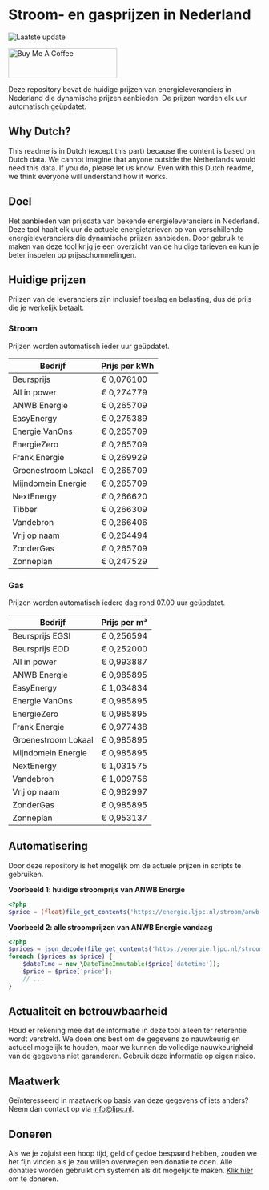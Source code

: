 # Stroom- en gasprijzen in Nederland

![Laatste update](https://img.shields.io/badge/laatste%20update-2023--06--01%2018%3A00%20CET-brightgreen)

<a href="https://www.buymeacoffee.com/Lars-" target="_blank"><img src="https://cdn.buymeacoffee.com/buttons/v2/default-orange.png" alt="Buy Me A Coffee" height="60" style="height: 60px !important;width: 217px !important;" ></a>

Deze repository bevat de huidige prijzen van energieleveranciers in Nederland die dynamische prijzen aanbieden. De prijzen worden elk uur automatisch geüpdatet.

## Why Dutch?

This readme is in Dutch (except this part) because the content is based on Dutch data. We cannot imagine that anyone outside the Netherlands would need this data. If you do, please let us know. Even with this Dutch readme, we think
everyone will understand how it works.

## Doel

Het aanbieden van prijsdata van bekende energieleveranciers in Nederland. Deze tool haalt elk uur de actuele energietarieven op van verschillende energieleveranciers die dynamische prijzen aanbieden. Door gebruik te maken van deze tool
krijg je een overzicht van de huidige tarieven en kun je beter inspelen op prijsschommelingen.

## Huidige prijzen

Prijzen van de leveranciers zijn inclusief toeslag en belasting, dus de prijs die je werkelijk betaalt.

### Stroom

Prijzen worden automatisch ieder uur geüpdatet.

 Bedrijf | Prijs per kWh 
---------|---------------
Beursprijs | € 0,076100
All in power | € 0,274779
ANWB Energie | € 0,265709
EasyEnergy | € 0,275389
Energie VanOns | € 0,265709
EnergieZero | € 0,265709
Frank Energie | € 0,269929
Groenestroom Lokaal | € 0,265709
Mijndomein Energie | € 0,265709
NextEnergy | € 0,266620
Tibber | € 0,266309
Vandebron | € 0,266406
Vrij op naam | € 0,264494
ZonderGas | € 0,265709
Zonneplan | € 0,247529


### Gas

Prijzen worden automatisch iedere dag rond 07.00 uur geüpdatet.

 Bedrijf | Prijs per m³ 
---------|--------------
Beursprijs EGSI | € 0,256594
Beursprijs EOD | € 0,252000
All in power | € 0,993887
ANWB Energie | € 0,985895
EasyEnergy | € 1,034834
Energie VanOns | € 0,985895
EnergieZero | € 0,985895
Frank Energie | € 0,977438
Groenestroom Lokaal | € 0,985895
Mijndomein Energie | € 0,985895
NextEnergy | € 1,031575
Vandebron | € 1,009756
Vrij op naam | € 0,982997
ZonderGas | € 0,985895
Zonneplan | € 0,953137


## Automatisering

Door deze repository is het mogelijk om de actuele prijzen in scripts te gebruiken.

**Voorbeeld 1: huidige stroomprijs van ANWB Energie**

```php
<?php
$price = (float)file_get_contents('https://energie.ljpc.nl/stroom/anwb-energie-nu.txt');

```

**Voorbeeld 2: alle stroomprijzen van ANWB Energie vandaag**

```php
<?php
$prices = json_decode(file_get_contents('https://energie.ljpc.nl/stroom/all-in-power-vandaag.json'),true);
foreach ($prices as $price) {
    $dateTime = new \DateTimeImmutable($price['datetime']);
    $price = $price['price'];
    // ...
}
```

## Actualiteit en betrouwbaarheid

Houd er rekening mee dat de informatie in deze tool alleen ter referentie wordt verstrekt. We doen ons best om de gegevens zo nauwkeurig en actueel mogelijk te houden, maar we kunnen de volledige nauwkeurigheid van de gegevens niet
garanderen. Gebruik deze informatie op eigen risico.

## Maatwerk

Geïnteresseerd in maatwerk op basis van deze gegevens of iets anders? Neem dan contact op
via [info@ljpc.nl](mailto:info@ljpc.nl?subject=Energie%20prijzen).

## Doneren

Als we je zojuist een hoop tijd, geld of gedoe bespaard hebben, zouden we het fijn vinden als je zou willen overwegen een
donatie te doen. Alle donaties worden gebruikt om systemen als dit mogelijk te
maken. [Klik hier](https://www.buymeacoffee.com/Lars-) om te doneren.
